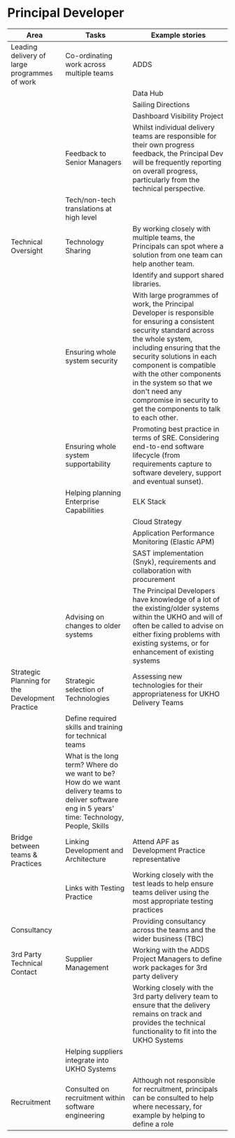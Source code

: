 # Principal Developer

| Area | Tasks | Example stories |
| --- | --- | --- |
| Leading delivery of large programmes of work | Co-ordinating work across multiple teams | ADDS |
|   |   | Data Hub |
|   |   | Sailing Directions |
|   |   | Dashboard Visibility Project |
|   | Feedback to Senior Managers | Whilst individual delivery teams are responsible for their own progress feedback, the Principal Dev will be frequently reporting on overall progress, particularly from the technical perspective. | |
|   | Tech/non-tech translations at high level | |
| Technical Oversight | Technology Sharing | By working closely with multiple teams, the Principals can spot where a solution from one team can help another team. |
|  |  | Identify and support shared libraries. |
|   | Ensuring whole system security | With large programmes of work, the Principal Developer is responsible for ensuring a consistent security standard across the whole system, including ensuring that the security solutions in each component is compatible with the other components in the system so that we don't need any compromise in security to get the components to talk to each other. |
|   | Ensuring whole system supportability | Promoting best practice in terms of SRE. Considering end-to-end software lifecycle (from requirements capture to software develery, support and eventual sunset). |
|   | Helping planning Enterprise Capabilities | ELK Stack |
|   |   | Cloud Strategy |
|   |   | Application Performance Monitoring (Elastic APM) |
|   |   | SAST implementation (Snyk), requirements and collaboration with procurement  |
|   | Advising on changes to older systems | The Principal Developers have knowledge of a lot of the existing/older systems within the UKHO and will of often be called to advise on either fixing problems with existing systems, or for enhancement of existing systems |
| Strategic Planning for the Development Practice | Strategic selection of Technologies | Assessing new technologies for their appropriateness for UKHO Delivery Teams |
|   | Define required skills and training for technical teams| |
|   | What is the long term? Where do we want to be? How do we want delivery teams to deliver software eng in 5 years' time: Technology, People, Skills |
| Bridge between teams & Practices | Linking Development and Architecture | Attend APF as Development Practice representative |
|   | Links with Testing Practice | Working closely with the test leads to help ensure teams deliver using the most appropriate testing practices |
| Consultancy | | Providing consultancy across the teams and the wider business (TBC) |
| 3rd Party Technical Contact | Supplier Management | Working with the ADDS Project Managers to define work packages for 3rd party delivery |
|   || Working closely with the 3rd party delivery team to ensure that the delivery remains on track and provides the technical functionality to fit into the UKHO Systems |
|   | Helping suppliers integrate into UKHO Systems | |
| Recruitment | Consulted on recruitment within software engineering | Although not responsible for recruitment, principals can be consulted to help where necessary, for example by helping to define a role |
